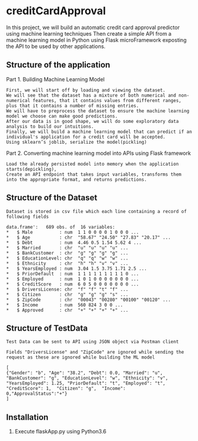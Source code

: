 creditCardApproval
====================

In this project, we will build an automatic credit card approval predictor using machine learning techniques
Then create a simple API from a machine learning model in Python using Flask microFramework exposting the API to be used by other applications.

Structure of the application
--------------

Part 1. Building Machine Learning Model
    
    First, we will start off by loading and viewing the dataset.
    We will see that the dataset has a mixture of both numerical and non-numerical features, that it contains values from different ranges, plus that it contains a number of missing entries.
    We will have to preprocess the dataset to ensure the machine learning model we choose can make good predictions.
    After our data is in good shape, we will do some exploratory data analysis to build our intuitions.
    Finally, we will build a machine learning model that can predict if an individual's application for a credit card will be accepted.
    Using sklearn’s joblib, serialize the model(pickling)

Part 2. Converting machine learning model into APIs using Flask framework

  
    Load the already persisted model into memory when the application starts(depickling),
    Create an API endpoint that takes input variables, transforms them into the appropriate format, and returns predictions.
    
    
Structure of the Dataset
--------------
    Dataset is stored in csv file which each line containing a record of following fields

    data.frame':   689 obs. of  16 variables:
    *   $ Male          : num  1 1 0 0 0 0 1 0 0 0 ...
    *   $ Age           : chr  "58.67" "24.50" "27.83" "20.17" ...
    *   $ Debt          : num  4.46 0.5 1.54 5.62 4 ...
    *   $ Married       : chr  "u" "u" "u" "u" ...
    *   $ BankCustomer  : chr  "g" "g" "g" "g" ...
    *   $ EducationLevel: chr  "q" "q" "w" "w" ...
    *   $ Ethnicity     : chr  "h" "h" "v" "v" ...
    *   $ YearsEmployed : num  3.04 1.5 3.75 1.71 2.5 ...
    *   $ PriorDefault  : num  1 1 1 1 1 1 1 1 1 0 ...
    *   $ Employed      : num  1 0 1 0 0 0 0 0 0 0 ...
    *   $ CreditScore   : num  6 0 5 0 0 0 0 0 0 0 ...
    *   $ DriversLicense: chr  "f" "f" "t" "f" ...
    *   $ Citizen       : chr  "g" "g" "g" "s" ...
    *   $ ZipCode       : chr  "00043" "00280" "00100" "00120" ...
    *   $ Income        : num  560 824 3 0 0 ...
    *   $ Approved      : chr  "+" "+" "+" "+" ...
 
 Structure of TestData
--------------
    Test Data can be sent to API using JSON object via Postman client
    
    Fields "DriversLicense" and "ZipCode" are ignored while sending the request as these are ignored while building the ML model 

```
[
{"Gender": "b", "Age": "38.2", "Debt": 0.0, "Married": "u", "BankCustomer": "g", "EducationLevel": "w", "Ethnicity": "v", "YearsEmployed": 1.25, "PriorDefault": "t", "Employed": "t", "CreditScore": 1,  "Citizen": "g",  "Income":   0,"ApprovalStatus":"+"}
]
```


Installation
--------------

1) Execute flaskApp.py using Python3.6